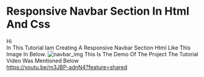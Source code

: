# **Responsive Navbar Section In Html And Css**
Hi <br>
In This Tutorial Iam Creating A Responsive Navbar Section Html Like This Image In Below.
![navbar_img](https://github.com/mohdalthafne/responsive-navbar-section-in-html-and-css/assets/104372337/7199c258-1de9-4e34-8ad4-a221f76c0faf)
This Is The Demo Of The Project
The Tutorial Video Was Mentioned Below <br>
https://youtu.be/m3JBP-adnN4?feature=shared

